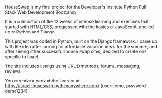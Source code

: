 HouseSwap is my final project for the Developer's Institute Python Full Stack Web Development Bootcamp

It is a culmination of the 12 weeks of intense learning and exercises that started with HTML/CSS, progressed with the basics of JavaScript, 
and led up to Python and Django.

This project was coded in Python, built on the Django framework. I came up with the idea after looking for affordable vacation ideas for the summer, 
and after seeing other successfull house swap sites, decided to create one specific to Israel.

The site includes listings using CRUD methods, forums, messaging, reviews.  

You can take a peek at the live site at  https://israelhouseswap.pythonanywhere.com/ (user:demo, password: demo1234)
